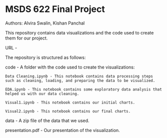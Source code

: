 # MSDS 622 Final Project

Authors: Alvira Swalin, Kishan Panchal

This repository contains data visualizations and the code used to create them for our project.

URL - 

The repository is structured as follows:

code - A folder with the code used to create the visualizations:

	Data Cleaning.ipynb - This notebook contains data processing steps such as cleaning, loading, and preparing the data to be visualized.
	
	EDA.ipynb - This notebook contains some exploratory data analysis that helped us with our data cleaning.
	
	Visual1.ipynb - This notebook contains our initial charts.

	Visual2.ipynb - This notebook contains our final charts.

data - A zip file of the data that we used.

presentation.pdf - Our presentation of the visualization.